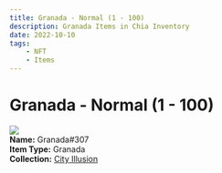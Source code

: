 ```yaml
---
title: Granada - Normal (1 - 100)
description: Granada Items in Chia Inventory
date: 2022-10-10
tags:
    - NFT
    - Items
---
```


# Granada - Normal (1 - 100)
<div class="item_thumbnail">
<img loading="lazy" src="https://ikibqvjs7qshm3mv5tfrg4v56eywoeac35djcn3boinen5lp.arweave.net/QpAYVTL8JHZt_lezLE3K98TFnEALfRpE3YXI_aRvVvI"><br/>
<div><strong>Name:</strong> Granada#307</div>
<div><strong>Item Type:</strong> Granada</div>
<div><strong>Collection:</strong> <a href="https://www.spacescan.io/xch/nft/collection/col1lend2dcn558km4wcwta4xnkfv3xpcmlp9kyt0m909emvfxechlyqdl5ndg">City Illusion</a></div>
</div>

